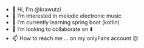 - 👋 Hi, I’m @krawutzi
- 👀 I’m interested in melodic electronic music
- 🌱 I’m currently learning spring boot (kotlin)
- 💞️ I’m looking to collaborate on ⬇️
- 📫 How to reach me ... on my onlyFans account 🙃

<!---
krawutzi/krawutzi is a ✨ special ✨ repository because its `README.md` (this file) appears on your GitHub profile.
You can click the Preview link to take a look at your changes.
--->
